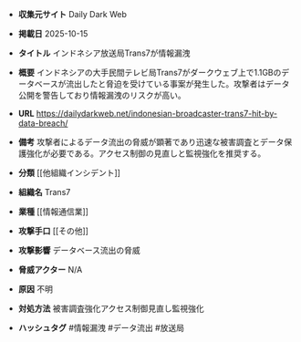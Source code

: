 - **収集元サイト**
Daily Dark Web

- **掲載日**
2025-10-15

- **タイトル**
インドネシア放送局Trans7が情報漏洩

- **概要**
インドネシアの大手民間テレビ局Trans7がダークウェブ上で1.1GBのデータベースが流出したと脅迫を受けている事案が発生した。攻撃者はデータ公開を警告しており情報漏洩のリスクが高い。

- **URL**
https://dailydarkweb.net/indonesian-broadcaster-trans7-hit-by-data-breach/

- **備考**
攻撃者によるデータ流出の脅威が顕著であり迅速な被害調査とデータ保護強化が必要である。アクセス制御の見直しと監視強化を推奨する。

- **分類**
[[他組織インシデント]]

- **組織名**
Trans7

- **業種**
[[情報通信業]]

- **攻撃手口**
[[その他]]

- **攻撃影響**
データベース流出の脅威

- **脅威アクター**
N/A

- **原因**
不明

- **対処方法**
被害調査強化アクセス制御見直し監視強化

- **ハッシュタグ**
#情報漏洩 #データ流出 #放送局
